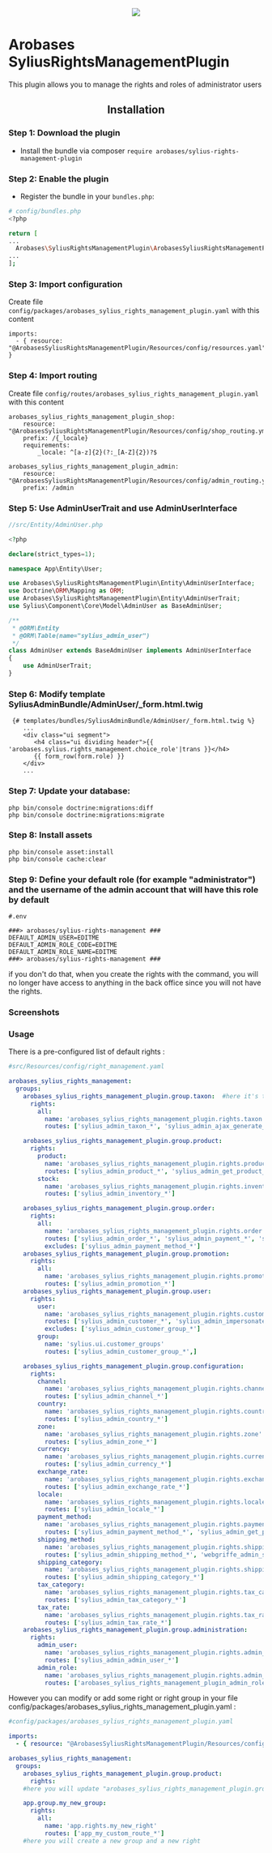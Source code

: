 <p align="center">
    <a href="https://sylius.com" target="_blank">
        <img src="https://demo.sylius.com/assets/shop/img/logo.png" />
    </a>
</p>



# Arobases SyliusRightsManagementPlugin

This plugin allows you to manage the rights and roles of administrator users

<h2 align="center">Installation</h2>

### Step 1: Download the plugin

* Install the bundle via composer `require arobases/sylius-rights-management-plugin`

### Step 2: Enable the plugin

* Register the bundle in your `bundles.php`:
```bash
# config/bundles.php
<?php

return [
...
  Arobases\SyliusRightsManagementPlugin\ArobasesSyliusRightsManagementPlugin::class => ['all' => true],
...
];
```

### Step 3: Import configuration


Create file `config/packages/arobases_sylius_rights_management_plugin.yaml` with this content

```
imports:
  - { resource: "@ArobasesSyliusRightsManagementPlugin/Resources/config/resources.yaml" }
```
### Step 4: Import routing


Create file `config/routes/arobases_sylius_rights_management_plugin.yaml` with this content
```
arobases_sylius_rights_management_plugin_shop:
    resource: "@ArobasesSyliusRightsManagementPlugin/Resources/config/shop_routing.yml"
    prefix: /{_locale}
    requirements:
        _locale: ^[a-z]{2}(?:_[A-Z]{2})?$

arobases_sylius_rights_management_plugin_admin:
    resource: "@ArobasesSyliusRightsManagementPlugin/Resources/config/admin_routing.yml"
    prefix: /admin
 ```

### Step 5: Use AdminUserTrait and use AdminUserInterface


```php
//src/Entity/AdminUser.php

<?php

declare(strict_types=1);

namespace App\Entity\User;

use Arobases\SyliusRightsManagementPlugin\Entity\AdminUserInterface;
use Doctrine\ORM\Mapping as ORM;
use Arobases\SyliusRightsManagementPlugin\Entity\AdminUserTrait;
use Sylius\Component\Core\Model\AdminUser as BaseAdminUser;

/**
 * @ORM\Entity
 * @ORM\Table(name="sylius_admin_user")
 */
class AdminUser extends BaseAdminUser implements AdminUserInterface
{
    use AdminUserTrait;
}

```

### Step 6: Modify template SyliusAdminBundle/AdminUser/_form.html.twig
```html.twig
 {# templates/bundles/SyliusAdminBundle/AdminUser/_form.html.twig %}
    ...
    <div class="ui segment">
       <h4 class="ui dividing header">{{ 'arobases.sylius.rights_management.choice_role'|trans }}</h4>
       {{ form_row(form.role) }}
    </div>
    ...
```
### Step 7: Update your database:

```
php bin/console doctrine:migrations:diff
php bin/console doctrine:migrations:migrate
 ```
### Step 8: Install assets

```
php bin/console asset:install
php bin/console cache:clear
```

### Step 9: Define your default role (for example "administrator") and the username of the admin account that will have this role by default 


```env
#.env

###> arobases/sylius-rights-management ###
DEFAULT_ADMIN_USER=EDITME
DEFAULT_ADMIN_ROLE_CODE=EDITME
DEFAULT_ADMIN_ROLE_NAME=EDITME
###> arobases/sylius-rights-management ###

```
if you don't do that, when you create the rights with the command, you will no longer have access to anything in the back office since you will not have the rights.
### Screenshots


### Usage

There is a pre-configured list of default rights :
```yaml
#src/Resources/config/right_management.yaml

arobases_sylius_rights_management:
  groups:
    arobases_sylius_rights_management_plugin.group.taxon:  #here it's the name of the group of the right
      rights:
        all:
          name: 'arobases_sylius_rights_management_plugin.rights.taxon' #here it's the name of the right
          routes: ['sylius_admin_taxon_*', 'sylius_admin_ajax_generate_taxon_slug']

    arobases_sylius_rights_management_plugin.group.product:
      rights:
        product:
          name: 'arobases_sylius_rights_management_plugin.rights.product'
          routes: ['sylius_admin_product_*', 'sylius_admin_get_product_attributes_*', 'sylius_admin_get_attribute_types', 'sylius_admin_ajax_generate_product_slug', 'sylius_admin_ajax_taxon_*', 'sylius_admin_ajax_product_*' ]
        stock:
          name: 'arobases_sylius_rights_management_plugin.rights.inventory'
          routes: ['sylius_admin_inventory_*']

    arobases_sylius_rights_management_plugin.group.order:
      rights:
        all:
          name: 'arobases_sylius_rights_management_plugin.rights.order'
          routes: ['sylius_admin_order_*', 'sylius_admin_payment_*', 'sylius_admin_shipment_*','sylius_invoicing_plugin_admin_invoice_*', 'sylius_refund_*', 'sylius_admin_ajax_render_province_*']
          excludes: ['sylius_admin_payment_method_*']
    arobases_sylius_rights_management_plugin.group.promotion:
      rights:
        all:
          name: 'arobases_sylius_rights_management_plugin.rights.promotion'
          routes: ['sylius_admin_promotion_*']
    arobases_sylius_rights_management_plugin.group.user:
      rights:
        user:
          name: 'arobases_sylius_rights_management_plugin.rights.customer'
          routes: ['sylius_admin_customer_*', 'sylius_admin_impersonate_*']
          excludes: ['sylius_admin_customer_group_*']
        group:
          name: 'sylius.ui.customer_groups'
          routes: ['sylius_admin_customer_group_*',]

    arobases_sylius_rights_management_plugin.group.configuration:
      rights:
        channel:
          name: 'arobases_sylius_rights_management_plugin.rights.channel'
          routes: ['sylius_admin_channel_*']
        country:
          name: 'arobases_sylius_rights_management_plugin.rights.country'
          routes: ['sylius_admin_country_*']
        zone:
          name: 'arobases_sylius_rights_management_plugin.rights.zone'
          routes: ['sylius_admin_zone_*']
        currency:
          name: 'arobases_sylius_rights_management_plugin.rights.currency'
          routes: ['sylius_admin_currency_*']
        exchange_rate:
          name: 'arobases_sylius_rights_management_plugin.rights.exchange_rate'
          routes: ['sylius_admin_exchange_rate_*']
        locale:
          name: 'arobases_sylius_rights_management_plugin.rights.locale'
          routes: ['sylius_admin_locale_*']
        payment_method:
          name: 'arobases_sylius_rights_management_plugin.rights.payment_method'
          routes: ['sylius_admin_payment_method_*', 'sylius_admin_get_payment_gateways']
        shipping_method:
          name: 'arobases_sylius_rights_management_plugin.rights.shipping_method'
          routes: ['sylius_admin_shipping_method_*', 'webgriffe_admin_shipping_table_rate_*']
        shipping_category:
          name: 'arobases_sylius_rights_management_plugin.rights.shipping_category'
          routes: ['sylius_admin_shipping_category_*']
        tax_category:
          name: 'arobases_sylius_rights_management_plugin.rights.tax_category'
          routes: ['sylius_admin_tax_category_*']
        tax_rate:
          name: 'arobases_sylius_rights_management_plugin.rights.tax_rate'
          routes: ['sylius_admin_tax_rate_*']
    arobases_sylius_rights_management_plugin.group.administration:
      rights:
        admin_user:
          name: 'arobases_sylius_rights_management_plugin.rights.admin_user'
          routes: ['sylius_admin_admin_user_*']
        admin_role:
          name: 'arobases_sylius_rights_management_plugin.rights.admin_role'
          routes: ['arobases_sylius_rights_management_plugin_admin_role_*']
 ```
However you can modify or add some right or right group in your file config/packages/arobases_sylius_rights_management_plugin.yaml : 
```yaml
#config/packages/arobases_sylius_rights_management_plugin.yaml

imports:
  - { resource: "@ArobasesSyliusRightsManagementPlugin/Resources/config/resources.yaml" }

arobases_sylius_rights_management:
  groups:
    arobases_sylius_rights_management_plugin.group.product:
      rights:
    #here you will update "arobases_sylius_rights_management_plugin.group.product"

    app.group.my_new_group:
      rights:
        all:
          name: 'app.rights.my_new_right'
          routes: ['app_my_custom_route_*']
    #here you will create a new group and a new right
 ```





